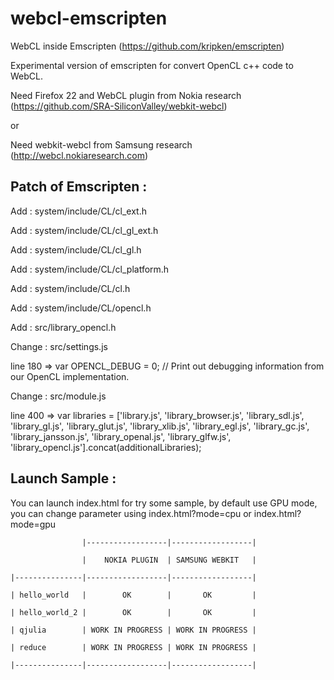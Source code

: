 webcl-emscripten
================

WebCL inside Emscripten (https://github.com/kripken/emscripten)

Experimental version of emscripten for convert OpenCL c++ code to WebCL.

Need Firefox 22 and WebCL plugin from Nokia research (https://github.com/SRA-SiliconValley/webkit-webcl)

or

Need webkit-webcl from Samsung research (http://webcl.nokiaresearch.com)

Patch of Emscripten :
---------------------

Add : system/include/CL/cl_ext.h

Add : system/include/CL/cl_gl_ext.h

Add : system/include/CL/cl_gl.h

Add : system/include/CL/cl_platform.h

Add : system/include/CL/cl.h

Add : system/include/CL/opencl.h

Add : src/library_opencl.h

Change : src/settings.js

line 180 => var OPENCL_DEBUG = 0; // Print out debugging information from our OpenCL implementation.

Change : src/module.js

line 400 => var libraries = ['library.js', 'library_browser.js', 'library_sdl.js', 'library_gl.js', 'library_glut.js', 'library_xlib.js', 'library_egl.js', 'library_gc.js', 'library_jansson.js', 'library_openal.js', 'library_glfw.js', 'library_opencl.js'].concat(additionalLibraries);


Launch Sample :
---------------

You can launch index.html for try some sample, by default use GPU mode, you can change parameter using index.html?mode=cpu or index.html?mode=gpu

					|------------------|------------------|
					
					|    NOKIA PLUGIN  | SAMSUNG WEBKIT   |
          
    |---------------|------------------|------------------|
                 	
	| hello_world	|		 OK		   |	   OK		  |

	| hello_world_2	|		 OK		   |	   OK		  |

	| qjulia		| WORK IN PROGRESS | WORK IN PROGRESS |

	| reduce		| WORK IN PROGRESS | WORK IN PROGRESS |

	|---------------|------------------|------------------|
